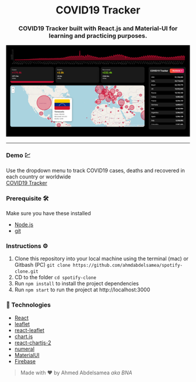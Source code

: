 <h1 align="center"> COVID19 Tracker</h1>

<h3 align="center">COVID19 Tracker built with React.js and Material-UI for learning and practicing purposes.</h3>

![COVID19 Tracker](covid19-tracker.png)

---

### Demo :chart:

Use the dropdown menu to track COVID19 cases, deaths and recovered in each country or worldwide  
[COVID19 Tracker](https://spotify-clone-kappa-two.vercel.app/login)

### Prerequisite :hammer_and_wrench:

Make sure you have these installed

- [Node.js](https://nodejs.org/en/)
- [git](https://git-scm.com/)

### Instructions :gear:

1. Clone this repository into your local machine using the terminal (mac) or Gitbash (PC) `git clone https://github.com/ahmdabdelsamea/spotify-clone.git`
2. CD to the folder `cd spotify-clone`
3. Run `npm install` to install the project dependencies
4. Run `npm start` to run the project at http://localhost:3000

### :rocket: Technologies

- [React](https://reactjs.org/)
- [leaflet](https://leafletjs.com/)
- [react-leaflet](https://react-leaflet.js.org/)
- [chart.js](https://www.chartjs.org/)
- [react-chartjs-2](https://react-chartjs-2.netlify.app/)
- [numeral](http://numeraljs.com/)
- [MaterialUI](https://mui.com/)
- [Firebase](https://firebase.google.com/)

> Made with :heart: by Ahmed Abdelsamea _aka BNA_
